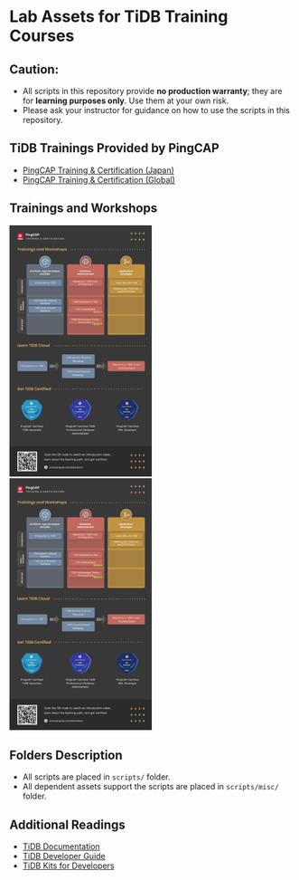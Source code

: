 # Lab Assets for TiDB Training Courses
## Caution:
+ All scripts in this repository provide **no production warranty**; they are for **learning purposes only**. Use them at your own risk.
+ Please ask your instructor for guidance on how to use the scripts in this repository.

## TiDB Trainings Provided by PingCAP
+ [PingCAP Training & Certification (Japan)](https://pingcap.co.jp/education/)
+ [PingCAP Training & Certification (Global)](https://pingcap.com/education/)

## Trainings and Workshops
<div style="display:table;">
<div style="float: left;">
<img src="./ninja-kits/diagram/PE_EN.png" width="50%"/>
</div>
<div style="float: left;">
<img src="./ninja-kits/diagram/PE_EN.png" width="50%"/>
</div>
</div>

## Folders Description
+ All scripts are placed in `scripts/` folder.
+ All dependent assets support the scripts are placed in `scripts/misc/` folder.

## Additional Readings
+ [TiDB Documentation](https://docs.pingcap.com/)
+ [TiDB Developer Guide](https://docs.pingcap.com/tidb/stable/dev-guide-overview)
+ [TiDB Kits for Developers](https://github.com/pingcap/tidb-course-201-lab/blob/master/ninja-kits/)
